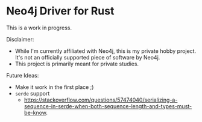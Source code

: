 Neo4j Driver for Rust
=====================

This is a work in progress.

Disclaimer:
 * While I'm currently affiliated with Neo4j, this is my private hobby project.
   It's not an officially supported piece of software by Neo4j.
 * This project is primarily meant for private studies.


Future Ideas:
 * Make it work in the first place ;)
 * `serde` support
   * https://stackoverflow.com/questions/57474040/serializing-a-sequence-in-serde-when-both-sequence-length-and-types-must-be-know.
